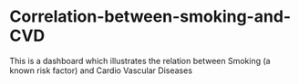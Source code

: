 # Correlation-between-smoking-and-CVD
This is a dashboard which illustrates the relation between Smoking (a known risk factor) and Cardio Vascular Diseases
